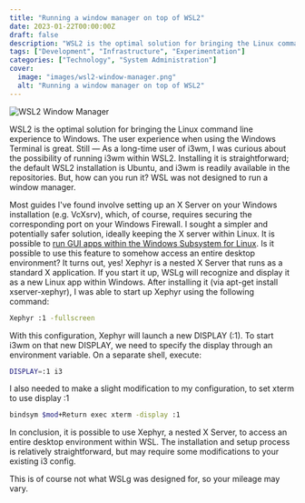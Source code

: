 ```yaml
---
title: "Running a window manager on top of WSL2"
date: 2023-01-22T00:00:00Z
draft: false
description: "WSL2 is the optimal solution for bringing the Linux command line experience to Windows. The user experience when using the Windows Terminal is great."
tags: ["Development", "Infrastructure", "Experimentation"]
categories: ["Technology", "System Administration"]
cover:
  image: "images/wsl2-window-manager.png"
  alt: "Running a window manager on top of WSL2"
---
```


![WSL2 Window Manager](/images/wsl2-window-manager.png)

WSL2 is the optimal solution for bringing the Linux command line experience to Windows. The user experience when using the Windows Terminal is great. Still — As a long-time user of i3wm, I was curious about the possibility of running i3wm within WSL2. Installing it is straightforward; the default WSL2 installation is Ubuntu, and i3wm is readily available in the repositories. But, how can you run it? WSL was not designed to run a window manager.

Most guides I've found involve setting up an X Server on your Windows installation (e.g. VcXsrv), which, of course, requires securing the corresponding port on your Windows Firewall. I sought a simpler and potentially safer solution, ideally keeping the X server within Linux. It is possible to [run GUI apps within the Windows Subsystem for Linux](https://github.com/microsoft/wslg). Is it possible to use this feature to somehow access an entire desktop environment? It turns out, yes! Xephyr is a nested X Server that runs as a standard X application. If you start it up, WSLg will recognize and display it as a new Linux app within Windows. After installing it (via apt-get install xserver-xephyr), I was able to start up Xephyr using the following command:

```bash
Xephyr :1 -fullscreen
```

With this configuration, Xephyr will launch a new DISPLAY (:1). To start i3wm on that new DISPLAY, we need to specify the display through an environment variable. On a separate shell, execute:

```bash
DISPLAY=:1 i3
```

I also needed to make a slight modification to my configuration, to set xterm to use display :1

```bash
bindsym $mod+Return exec xterm -display :1
```

In conclusion, it is possible to use Xephyr, a nested X Server, to access an entire desktop environment within WSL. The installation and setup process is relatively straightforward, but may require some modifications to your existing i3 config.

This is of course not what WSLg was designed for, so your mileage may vary.
